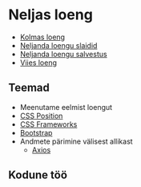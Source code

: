 # Neljas loeng

- [Kolmas loeng](../Lesson-03/README.md)
- [Neljanda loengu slaidid](Slides.md)
- [Neljanda loengu salvestus](https://youtu.be/4VjWU5XPKuw)
- [Viies loeng](../Lesson-05/README.md)

## Teemad

- Meenutame eelmist loengut
- [CSS Position](../../../Subjects/Front-End-Technologies/Topics/CSS-Position/README.md)
- [CSS Frameworks](../../../Subjects/Front-End-Technologies/Topics/CSS-Frameworks/README.md)
- [Bootstrap](../../../Subjects/Front-End-Technologies/Topics/Bootstrap/README.md)
- Andmete pärimine välisest allikast
  - [Axios](../../../Subjects/Front-End-Technologies/Topics/Axios/README.md)

## Kodune töö
